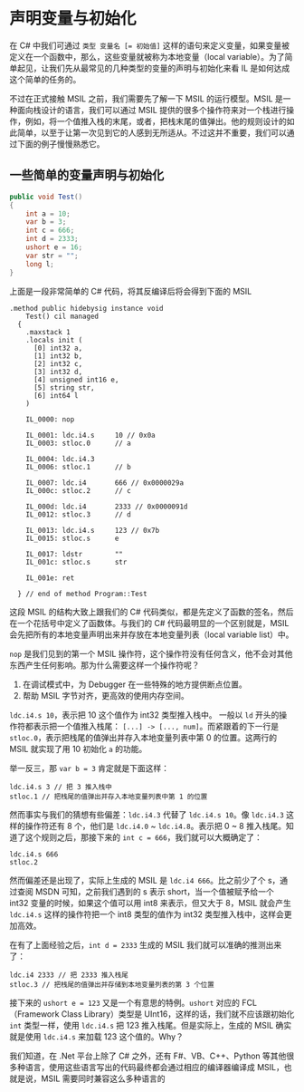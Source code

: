 # 声明变量与初始化

在 C# 中我们可通过 `类型 变量名 [= 初始值]` 这样的语句来定义变量，如果变量被定义在一个函数中，那么，这些变量就被称为本地变量（local variable）。为了简单起见，让我们先从最常见的几种类型的变量的声明与初始化来看 IL 是如何达成这个简单的任务的。

不过在正式接触 MSIL 之前，我们需要先了解一下 MSIL 的运行模型。MSIL 是一种面向栈设计的语言，我们可以通过 MSIL 提供的很多个操作符来对一个栈进行操作，例如，将一个值推入栈的末尾，或者，把栈末尾的值弹出。他的规则设计的如此简单，以至于让第一次见到它的人感到无所适从。不过这并不重要，我们可以通过下面的例子慢慢熟悉它。

## 一些简单的变量声明与初始化

```cs
public void Test()
{
    int a = 10;
    var b = 3;
    int c = 666;
    int d = 2333;
    ushort e = 16;
    var str = "";
    long l;
}
```

上面是一段非常简单的 C# 代码，将其反编译后将会得到下面的 MSIL

```cil
.method public hidebysig instance void
    Test() cil managed
  {
    .maxstack 1
    .locals init (
      [0] int32 a,
      [1] int32 b,
      [2] int32 c,
      [3] int32 d,
      [4] unsigned int16 e,
      [5] string str,
      [6] int64 l
    )

    IL_0000: nop

    IL_0001: ldc.i4.s     10 // 0x0a
    IL_0003: stloc.0      // a

    IL_0004: ldc.i4.3
    IL_0006: stloc.1      // b

    IL_0007: ldc.i4       666 // 0x0000029a
    IL_000c: stloc.2      // c

    IL_000d: ldc.i4       2333 // 0x0000091d
    IL_0012: stloc.3      // d

    IL_0013: ldc.i4.s     123 // 0x7b
    IL_0015: stloc.s      e

    IL_0017: ldstr        ""
    IL_001c: stloc.s      str

    IL_001e: ret

  } // end of method Program::Test
```

这段 MSIL 的结构大致上跟我们的 C# 代码类似，都是先定义了函数的签名，然后在一个花括号中定义了函数体。与我们的 C# 代码最明显的一个区别就是，MSIL 会先把所有的本地变量声明出来并存放在本地变量列表（local variable list）中。

`nop` 是我们见到的第一个 MSIL 操作符，这个操作符没有任何含义，他不会对其他东西产生任何影响。那为什么需要这样一个操作符呢？

1. 在调试模式中，为 Debugger 在一些特殊的地方提供断点位置。
2. 帮助 MSIL 字节对齐，更高效的使用内存空间。

`ldc.i4.s 10`，表示把 10 这个值作为 int32 类型推入栈中。 一般以 `ld` 开头的操作符都表示把一个值推入栈尾： `[...] -> [..., num]`。而紧跟着的下一行是 `stloc.0`，表示把栈尾的值弹出并存入本地变量列表中第 0 的位置。这两行的 MSIL 就实现了用 10 初始化 `a` 的功能。

举一反三，那 `var b = 3` 肯定就是下面这样：

```msil
ldc.i4.s 3 // 把 3 推入栈中
stloc.1 // 把栈尾的值弹出并存入本地变量列表中第 1 的位置
```

然而事实与我们的猜想有些偏差：`ldc.i4.3` 代替了 `ldc.i4.s 10`。像 `ldc.i4.3` 这样的操作符还有 8 个，他们是 `ldc.i4.0` ~ `ldc.i4.8`。表示把 0 ~ 8 推入栈尾。知道了这个规则之后，那接下来的 `int c = 666`，我们就可以大概确定了：

```msil
ldc.i4.s 666
stloc.2
```

然而偏差还是出现了，实际上生成的 MSIL 是 `ldc.i4 666`。比之前少了个 s，通过查阅 MSDN 可知，之前我们遇到的 s 表示 short，当一个值被赋予给一个 int32 变量的时候，如果这个值可以用 int8 来表示，但又大于 8，MSIL 就会产生 `ldc.i4.s` 这样的操作符把一个 int8 类型的值作为 int32 类型推入栈中，这样会更加高效。

在有了上面经验之后，`int d = 2333` 生成的 MSIL 我们就可以准确的推测出来了：

```msil
ldc.i4 2333 // 把 2333 推入栈尾
stloc.3 // 把栈尾的值弹出并存储到本地变量列表的第 3 个位置
```

接下来的 `ushort e = 123` 又是一个有意思的特例。`ushort` 对应的 FCL （Framework Class Library）类型是 UInt16，这样的话，我们就不应该跟初始化 `int` 类型一样，使用 `ldc.i4.s` 把 123 推入栈尾。但是实际上，生成的 MSIL 确实就是使用 `ldc.i4.s` 来加载 123 这个值的。Why？

我们知道，在 .Net 平台上除了 C# 之外，还有 F#、VB、C++、Python 等其他很多种语言，使用这些语言写出的代码最终都会通过相应的编译器编译成 MSIL，也就是说，MSIL 需要同时兼容这么多种语言的
